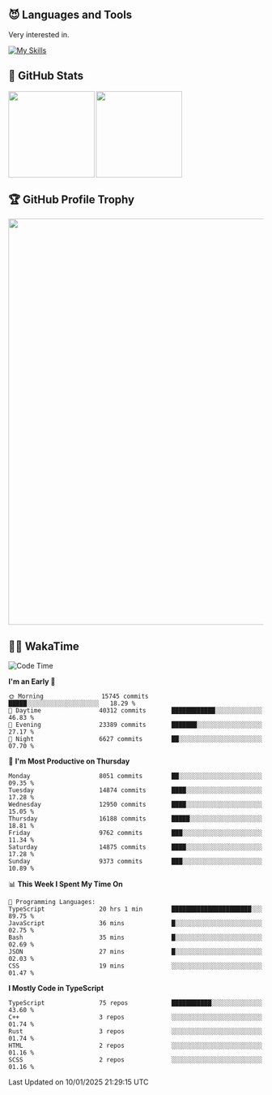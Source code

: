<!-- # Hi there <img width="35" src="https://user-images.githubusercontent.com/50891407/148686885-0fefeb76-4cf6-473a-9e3e-889ce5513450.gif" /> I'm Yuta Ohira -->

<!-- ![alesion30](https://github.com/Alesion30/Alesion30/assets/50891407/5814fd76-9743-4cf8-89ff-b2be2fd49fb6) -->


<!--
[![Likes](https://badgen.org/img/zenn/alesion/likes?style=for-the-badge)](https://zenn.dev/alesion)
[![Followers](https://badgen.org/img/zenn/alesion/followers?style=for-the-badge)](https://zenn.dev/alesion)
[![Articles](https://badgen.org/img/zenn/alesion/articles?style=for-the-badge)](https://zenn.dev/alesion)
[![Books](https://badgen.org/img/zenn/alesion/books?style=for-the-badge)](https://zenn.dev/alesion?tab=books)
[![Scraps](https://badgen.org/img/zenn/alesion/scraps?style=for-the-badge)](https://zenn.dev/alesion?tab=scraps)

[![Contributions](https://badgen.org/img/qiita/alesion30/contributions?style=for-the-badge)](https://qiita.com/alesion30)
[![Followers](https://badgen.org/img/qiita/alesion30/followers?style=for-the-badge)](https://qiita.com/alesion30)
[![Articles](https://badgen.org/img/qiita/alesion30/articles?style=for-the-badge)](https://qiita.com/alesion30)
-->

<!-- <p align="left"> -->
  <!-- GitHub -->
<!--   <a href="https://github.com/alesion30/alesion30/">
    <img src="https://komarev.com/ghpvc/?username=alesion30" alt="alesion30" />
  </a>
  <a href="https://github.com/alesion30">
    <img height="20" src="https://img.shields.io/github/followers/alesion30?label=follow&logo=github&style=flat" />
  </a> -->
  <!-- Zenn -->
<!--   <a href="https://zenn.dev/alesion">
    <img src="https://zenn.badge.nikaera.com/s/alesion/likes?style=flat" alt="alesion likes" />
  </a>
  <a href="https://zenn.dev/alesion/articles">
    <img src="https://zenn.badge.nikaera.com/s/alesion/articles?style=flat" alt="alesion articles" />
  </a>
  <a href="https://zenn.dev/alesion/followers">
    <img src="https://zenn.badge.nikaera.com/s/alesion/followers?style=flat" alt="alesion followers" />
  </a>
  <a href="https://zenn.dev/alesion/books">
    <img src="https://zenn.badge.nikaera.com/s/alesion/books?style=flat" alt="alesion books" />
  </a>
  <a href="https://zenn.dev/alesion/scraps">
    <img src="https://zenn.badge.nikaera.com/s/alesion/scraps?style=flat" alt="alesion scraps" />
  </a> -->
  <!-- qiita -->
<!--   <a href="http://qiita.com/Alesion30">
    <img height="20" src="https://qiita-badge.apiapi.app/s/Alesion30/posts.svg" />
  </a>
    <img height="20" src="https://qiita-badge.apiapi.app/s/Alesion30/contributions.svg" />
  </a> -->
<!-- </p> -->

## 😈 Languages and Tools

Very interested in.

[![My Skills](https://skillicons.dev/icons?i=react,nextjs,typescript,flutter,firebase)](https://skillicons.dev)

<!-- I can handle a few others. -->

<!-- [![My Skills](https://skillicons.dev/icons?i=javascript,vue,nuxt,redux,electron,express,nodejs,deno,dart,python,flask,php,laravel,wordpress,go,rust,html,css,sass,tailwind,bootstrap,webpack,supabase,aws,dynamodb,mysql,figma,xd,vscode,latex)](https://skillicons.dev) -->

## 💎 GitHub Stats

<div>
  <img height="170" align="left" src="https://github-readme-stats.vercel.app/api?username=Alesion30&count_private=true&show_icons=true&title_color=81A1C1&text_color=ECEFF4&bg_color=2E3440&icon_color=D8DEE9&border_radius=10" />
  <img height="170" src="https://github-readme-stats.vercel.app/api/top-langs/?username=Alesion30&langs_count=8&layout=compact&title_color=81A1C1&text_color=ECEFF4&bg_color=2E3440&icon_color=D8DEE9&border_radius=10" />
</div>


## 🏆 GitHub Profile Trophy

<img width="800" src="https://github-profile-trophy.vercel.app/?username=Alesion30&theme=nord&no-frame=true"/>


## 🧑‍💻 WakaTime

<!--START_SECTION:waka-->
![Code Time](http://img.shields.io/badge/Code%20Time-3%2C963%20hrs%2049%20mins-blue)

**I'm an Early 🐤** 

```text
🌞 Morning                15745 commits       █████░░░░░░░░░░░░░░░░░░░░   18.29 % 
🌆 Daytime                40312 commits       ████████████░░░░░░░░░░░░░   46.83 % 
🌃 Evening                23389 commits       ███████░░░░░░░░░░░░░░░░░░   27.17 % 
🌙 Night                  6627 commits        ██░░░░░░░░░░░░░░░░░░░░░░░   07.70 % 
```
📅 **I'm Most Productive on Thursday** 

```text
Monday                   8051 commits        ██░░░░░░░░░░░░░░░░░░░░░░░   09.35 % 
Tuesday                  14874 commits       ████░░░░░░░░░░░░░░░░░░░░░   17.28 % 
Wednesday                12950 commits       ████░░░░░░░░░░░░░░░░░░░░░   15.05 % 
Thursday                 16188 commits       █████░░░░░░░░░░░░░░░░░░░░   18.81 % 
Friday                   9762 commits        ███░░░░░░░░░░░░░░░░░░░░░░   11.34 % 
Saturday                 14875 commits       ████░░░░░░░░░░░░░░░░░░░░░   17.28 % 
Sunday                   9373 commits        ███░░░░░░░░░░░░░░░░░░░░░░   10.89 % 
```


📊 **This Week I Spent My Time On** 

```text
💬 Programming Languages: 
TypeScript               20 hrs 1 min        ██████████████████████░░░   89.75 % 
JavaScript               36 mins             █░░░░░░░░░░░░░░░░░░░░░░░░   02.75 % 
Bash                     35 mins             █░░░░░░░░░░░░░░░░░░░░░░░░   02.69 % 
JSON                     27 mins             █░░░░░░░░░░░░░░░░░░░░░░░░   02.03 % 
CSS                      19 mins             ░░░░░░░░░░░░░░░░░░░░░░░░░   01.47 % 
```

**I Mostly Code in TypeScript** 

```text
TypeScript               75 repos            ███████████░░░░░░░░░░░░░░   43.60 % 
C++                      3 repos             ░░░░░░░░░░░░░░░░░░░░░░░░░   01.74 % 
Rust                     3 repos             ░░░░░░░░░░░░░░░░░░░░░░░░░   01.74 % 
HTML                     2 repos             ░░░░░░░░░░░░░░░░░░░░░░░░░   01.16 % 
SCSS                     2 repos             ░░░░░░░░░░░░░░░░░░░░░░░░░   01.16 % 
```




 Last Updated on 10/01/2025 21:29:15 UTC
<!--END_SECTION:waka-->

